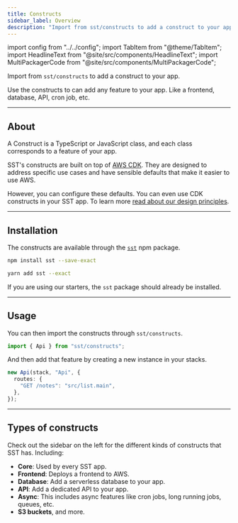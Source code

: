 ```yaml
---
title: Constructs
sidebar_label: Overview
description: "Import from sst/constructs to add a construct to your app."
---
```


import config from "../../config";
import TabItem from "@theme/TabItem";
import HeadlineText from "@site/src/components/HeadlineText";
import MultiPackagerCode from "@site/src/components/MultiPackagerCode";

<HeadlineText>

Import from `sst/constructs` to add a construct to your app.

</HeadlineText>

Use the constructs to can add any feature to your app. Like a frontend, database, API, cron job, etc.

---

## About

A Construct is a TypeScript or JavaScript class, and each class corresponds to a feature of your app.

SST's constructs are built on top of [AWS CDK](https://aws.amazon.com/cdk/). They are designed to address specific use cases and have sensible defaults that make it easier to use AWS.

However, you can configure these defaults. You can even use CDK constructs in your SST app. To learn more [read about our design principles](../design-principles.md#progressive-disclosure).

---

## Installation

The constructs are available through the [`sst`](https://www.npmjs.com/package/sst) npm package.

<MultiPackagerCode>
<TabItem value="npm">

```bash
npm install sst --save-exact
```

</TabItem>
<TabItem value="yarn">

```bash
yarn add sst --exact
```

</TabItem>
</MultiPackagerCode>

If you are using our starters, the `sst` package should already be installed.

---

## Usage

You can then import the constructs through `sst/constructs`.

```ts
import { Api } from "sst/constructs";
```

And then add that feature by creating a new instance in your stacks.

```ts
new Api(stack, "Api", {
  routes: {
    "GET /notes": "src/list.main",
  },
});
```

---

## Types of constructs

Check out the sidebar on the left for the different kinds of constructs that SST has. Including:

- **Core**: Used by every SST app.
- **Frontend**: Deploys a frontend to AWS.
- **Database**: Add a serverless database to your app.
- **API**: Add a dedicated API to your app.
- **Async**: This includes async features like cron jobs, long running jobs, queues, etc.
- **S3 buckets**, and more.
